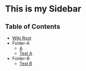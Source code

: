 # This is my Sidebar

## Table of Contents

- [Wiki Root](/wiki.md)
- Folder-A
  - [A](/Folder-A/A.md)
  - [Test A](/Folder-A/Test.md)
- Folder-B
  - [Test B](/Folder-B/Test.md)

